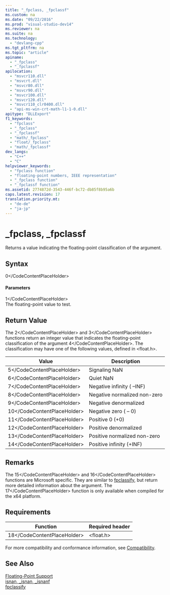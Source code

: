 ```yaml
---
title: "_fpclass, _fpclassf"
ms.custom: na
ms.date: "09/22/2016"
ms.prod: "visual-studio-dev14"
ms.reviewer: na
ms.suite: na
ms.technology: 
  - "devlang-cpp"
ms.tgt_pltfrm: na
ms.topic: "article"
apiname: 
  - "_fpclass"
  - "_fpclassf"
apilocation: 
  - "msvcr110.dll"
  - "msvcrt.dll"
  - "msvcr80.dll"
  - "msvcr90.dll"
  - "msvcr100.dll"
  - "msvcr120.dll"
  - "msvcr110_clr0400.dll"
  - "api-ms-win-crt-math-l1-1-0.dll"
apitype: "DLLExport"
f1_keywords: 
  - "fpclass"
  - "_fpclass"
  - "_fpclassf"
  - "math/_fpclass"
  - "float/_fpclass"
  - "math/_fpclassf"
dev_langs: 
  - "C++"
  - "C"
helpviewer_keywords: 
  - "fpclass function"
  - "floating-point numbers, IEEE representation"
  - "_fpclass function"
  - "_fpclassf function"
ms.assetid: 2774872d-3543-446f-bc72-db85f8b95a6b
caps.latest.revision: 17
translation.priority.mt: 
  - "de-de"
  - "ja-jp"
---
```

# _fpclass, _fpclassf
Returns a value indicating the floating-point classification of the argument.  
  
## Syntax  
  
<CodeContentPlaceHolder>0\</CodeContentPlaceHolder>  
#### Parameters  
 <CodeContentPlaceHolder>1\</CodeContentPlaceHolder>  
 The floating-point value to test.  
  
## Return Value  
 The <CodeContentPlaceHolder>2\</CodeContentPlaceHolder> and <CodeContentPlaceHolder>3\</CodeContentPlaceHolder> functions return an integer value that indicates the floating-point classification of the argument <CodeContentPlaceHolder>4\</CodeContentPlaceHolder>. The classification may have one of the following values, defined in \<float.h>.  
  
|Value|Description|  
|-----------|-----------------|  
|<CodeContentPlaceHolder>5\</CodeContentPlaceHolder>|Signaling NaN|  
|<CodeContentPlaceHolder>6\</CodeContentPlaceHolder>|Quiet NaN|  
|<CodeContentPlaceHolder>7\</CodeContentPlaceHolder>|Negative infinity ( –INF)|  
|<CodeContentPlaceHolder>8\</CodeContentPlaceHolder>|Negative normalized non-zero|  
|<CodeContentPlaceHolder>9\</CodeContentPlaceHolder>|Negative denormalized|  
|<CodeContentPlaceHolder>10\</CodeContentPlaceHolder>|Negative zero ( – 0)|  
|<CodeContentPlaceHolder>11\</CodeContentPlaceHolder>|Positive 0 (+0)|  
|<CodeContentPlaceHolder>12\</CodeContentPlaceHolder>|Positive denormalized|  
|<CodeContentPlaceHolder>13\</CodeContentPlaceHolder>|Positive normalized non-zero|  
|<CodeContentPlaceHolder>14\</CodeContentPlaceHolder>|Positive infinity (+INF)|  
  
## Remarks  
 The <CodeContentPlaceHolder>15\</CodeContentPlaceHolder> and <CodeContentPlaceHolder>16\</CodeContentPlaceHolder> functions are Microsoft specific. They are similar to [fpclassify](../vs140/fpclassify.md), but return more detailed information about the argument. The <CodeContentPlaceHolder>17\</CodeContentPlaceHolder> function is only available when compiled for the x64 platform.  
  
## Requirements  
  
|Function|Required header|  
|--------------|---------------------|  
|<CodeContentPlaceHolder>18\</CodeContentPlaceHolder>|\<float.h>|  
  
 For more compatibility and conformance information, see [Compatibility](../vs140/compatibility.md).  
  
## See Also  
 [Floating-Point Support](../vs140/floating-point-support.md)   
 [isnan, _isnan, _isnanf](../vs140/isnan--_isnan--_isnanf.md)   
 [fpclassify](../vs140/fpclassify.md)